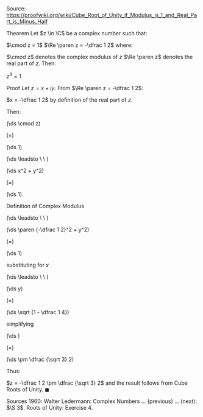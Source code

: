 # 

Source: https://proofwiki.org/wiki/Cube_Root_of_Unity_if_Modulus_is_1_and_Real_Part_is_Minus_Half

Theorem
Let $z \in \C$ be a complex number such that:

$\cmod z = 1$
$\Re \paren z = -\dfrac 1 2$
where:

$\cmod z$ denotes the complex modulus of $z$
$\Re \paren z$ denotes the real part of $z$.
Then:

$z^3 = 1$


Proof
Let $z = x + i y$.
From $\Re \paren z = -\dfrac 1 2$:

$x = -\dfrac 1 2$
by definition of the real part of $z$.

Then:














\(\ds \cmod z\)

\(=\)







\(\ds 1\)














\(\ds \leadsto \ \ \)





\(\ds x^2 + y^2\)

\(=\)







\(\ds 1\)





Definition of Complex Modulus








\(\ds \leadsto \ \ \)





\(\ds \paren {-\dfrac 1 2}^2 + y^2\)

\(=\)







\(\ds 1\)





substituting for $x$








\(\ds \leadsto \ \ \)





\(\ds y\)

\(=\)







\(\ds \sqrt {1 - \dfrac 1 4}\)





simplifying














\(\ds \)

\(=\)







\(\ds \pm \dfrac {\sqrt 3} 2\)









Thus:

$z = -\dfrac 1 2 \pm \dfrac {\sqrt 3} 2$
and the result follows from Cube Roots of Unity.
$\blacksquare$


Sources
1960: Walter Ledermann: Complex Numbers ... (previous) ... (next): $\S 3$. Roots of Unity: Exercise $4$.




